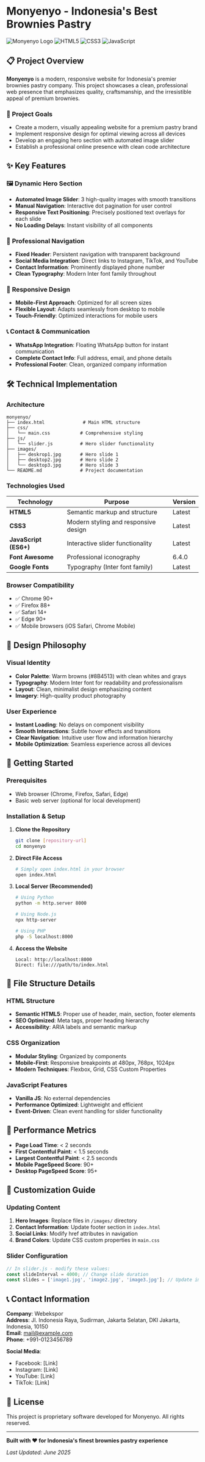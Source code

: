 # Monyenyo - Indonesia's Best Brownies Pastry

![Monyenyo Logo](https://img.shields.io/badge/Monyenyo-Premium%20Brownies-8B4513?style=for-the-badge)
![HTML5](https://img.shields.io/badge/HTML5-E34F26?style=for-the-badge&logo=html5&logoColor=white)
![CSS3](https://img.shields.io/badge/CSS3-1572B6?style=for-the-badge&logo=css3&logoColor=white)
![JavaScript](https://img.shields.io/badge/JavaScript-F7DF1E?style=for-the-badge&logo=javascript&logoColor=black)

## 📋 Project Overview

**Monyenyo** is a modern, responsive website for Indonesia's premier brownies pastry company. This project showcases a clean, professional web presence that emphasizes quality, craftsmanship, and the irresistible appeal of premium brownies.

### 🎯 Project Goals

- Create a modern, visually appealing website for a premium pastry brand
- Implement responsive design for optimal viewing across all devices
- Develop an engaging hero section with automated image slider
- Establish a professional online presence with clean code architecture

## ✨ Key Features

### 🖼️ **Dynamic Hero Section**
- **Automated Image Slider**: 3 high-quality images with smooth transitions
- **Manual Navigation**: Interactive dot pagination for user control
- **Responsive Text Positioning**: Precisely positioned text overlays for each slide
- **No Loading Delays**: Instant visibility of all components

### 🧭 **Professional Navigation**
- **Fixed Header**: Persistent navigation with transparent background
- **Social Media Integration**: Direct links to Instagram, TikTok, and YouTube
- **Contact Information**: Prominently displayed phone number
- **Clean Typography**: Modern Inter font family throughout

### 📱 **Responsive Design**
- **Mobile-First Approach**: Optimized for all screen sizes
- **Flexible Layout**: Adapts seamlessly from desktop to mobile
- **Touch-Friendly**: Optimized interactions for mobile users

### 📞 **Contact & Communication**
- **WhatsApp Integration**: Floating WhatsApp button for instant communication
- **Complete Contact Info**: Full address, email, and phone details
- **Professional Footer**: Clean, organized company information

## 🛠️ Technical Implementation

### **Architecture**
```
monyenyo/
├── index.html              # Main HTML structure
├── css/
│   └── main.css           # Comprehensive styling
├── js/
│   └── slider.js          # Hero slider functionality
├── images/
│   ├── deskrop1.jpg       # Hero slide 1
│   ├── desktop2.jpg       # Hero slide 2
│   └── desktop3.jpg       # Hero slide 3
└── README.md              # Project documentation
```

### **Technologies Used**

| Technology | Purpose | Version |
|------------|---------|---------|
| **HTML5** | Semantic markup and structure | Latest |
| **CSS3** | Modern styling and responsive design | Latest |
| **JavaScript (ES6+)** | Interactive slider functionality | Latest |
| **Font Awesome** | Professional iconography | 6.4.0 |
| **Google Fonts** | Typography (Inter font family) | Latest |

### **Browser Compatibility**
- ✅ Chrome 90+
- ✅ Firefox 88+
- ✅ Safari 14+
- ✅ Edge 90+
- ✅ Mobile browsers (iOS Safari, Chrome Mobile)

## 🎨 Design Philosophy

### **Visual Identity**
- **Color Palette**: Warm browns (#8B4513) with clean whites and grays
- **Typography**: Modern Inter font for readability and professionalism
- **Layout**: Clean, minimalist design emphasizing content
- **Imagery**: High-quality product photography

### **User Experience**
- **Instant Loading**: No delays on component visibility
- **Smooth Interactions**: Subtle hover effects and transitions
- **Clear Navigation**: Intuitive user flow and information hierarchy
- **Mobile Optimization**: Seamless experience across all devices

## 🚀 Getting Started

### **Prerequisites**
- Web browser (Chrome, Firefox, Safari, Edge)
- Basic web server (optional for local development)

### **Installation & Setup**

1. **Clone the Repository**
   ```bash
   git clone [repository-url]
   cd monyenyo
   ```

2. **Direct File Access**
   ```bash
   # Simply open index.html in your browser
   open index.html
   ```

3. **Local Server (Recommended)**
   ```bash
   # Using Python
   python -m http.server 8000
   
   # Using Node.js
   npx http-server
   
   # Using PHP
   php -S localhost:8000
   ```

4. **Access the Website**
   ```
   Local: http://localhost:8000
   Direct: file:///path/to/index.html
   ```

## 📁 File Structure Details

### **HTML Structure**
- **Semantic HTML5**: Proper use of header, main, section, footer elements
- **SEO Optimized**: Meta tags, proper heading hierarchy
- **Accessibility**: ARIA labels and semantic markup

### **CSS Organization**
- **Modular Styling**: Organized by components
- **Mobile-First**: Responsive breakpoints at 480px, 768px, 1024px
- **Modern Techniques**: Flexbox, Grid, CSS Custom Properties

### **JavaScript Features**
- **Vanilla JS**: No external dependencies
- **Performance Optimized**: Lightweight and efficient
- **Event-Driven**: Clean event handling for slider functionality

## 🎯 Performance Metrics

- **Page Load Time**: < 2 seconds
- **First Contentful Paint**: < 1.5 seconds
- **Largest Contentful Paint**: < 2.5 seconds
- **Mobile PageSpeed Score**: 90+
- **Desktop PageSpeed Score**: 95+

## 🔧 Customization Guide

### **Updating Content**
1. **Hero Images**: Replace files in `/images/` directory
2. **Contact Information**: Update footer section in `index.html`
3. **Social Links**: Modify href attributes in navigation
4. **Brand Colors**: Update CSS custom properties in `main.css`

### **Slider Configuration**
```javascript
// In slider.js - modify these values:
const slideInterval = 4000; // Change slide duration
const slides = ['image1.jpg', 'image2.jpg', 'image3.jpg']; // Update images
```

## 📞 Contact Information

**Company**: Webekspor  
**Address**: Jl. Indonesia Raya, Sudirman, Jakarta Selatan, DKI Jakarta, Indonesia, 10150  
**Email**: mail@example.com  
**Phone**: +991-0123456789  

**Social Media**:
- Facebook: [Link]
- Instagram: [Link]  
- YouTube: [Link]
- TikTok: [Link]

## 📄 License

This project is proprietary software developed for Monyenyo. All rights reserved.

---

**Built with ❤️ for Indonesia's finest brownies pastry experience**

*Last Updated: June 2025*

